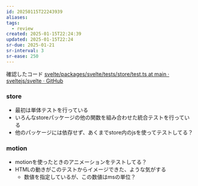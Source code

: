 ```yaml
---
id: 20250115T22243939
aliases: 
tags:
  - review
created: 2025-01-15T22:24:39
updated: 2025-01-15T22:24
sr-due: 2025-01-21
sr-interval: 3
sr-ease: 250
---
```

確認したコード
[svelte/packages/svelte/tests/store/test.ts at main · sveltejs/svelte · GitHub](https://github.com/sveltejs/svelte/blob/main/packages/svelte/tests/store/test.ts)

### store

- 最初は単体テストを行っている
- いろんなstoreパッケージの他の関数を組み合わせた統合テストを行っている
- 他のパッケージには依存せず、あくまでstore内のjsを使ってテストしてる？

### motion

- motionを使ったときのアニメーションをテストしてる？
- HTMLの動きがこのテストからイメージできた、ような気がする
    - 数値を指定しているが、この数値はmsの単位？


